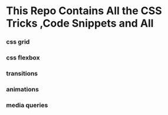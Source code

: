 # This Repo Contains All the CSS Tricks ,Code Snippets and All

### css grid

### css flexbox

### transitions

### animations

### media queries

